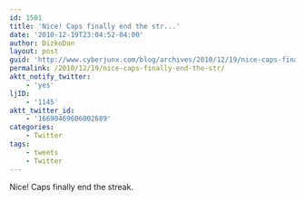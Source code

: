 ```yaml
---
id: 1501
title: 'Nice! Caps finally end the str...'
date: '2010-12-19T23:04:52-04:00'
author: DizkoDan
layout: post
guid: 'http://www.cyberjunx.com/blog/archives/2010/12/19/nice-caps-finally-end-the-str/'
permalink: /2010/12/19/nice-caps-finally-end-the-str/
aktt_notify_twitter:
    - 'yes'
ljID:
    - '1145'
aktt_twitter_id:
    - '16690469606002689'
categories:
    - Twitter
tags:
    - tweets
    - Twitter
---
```


Nice! Caps finally end the streak.
